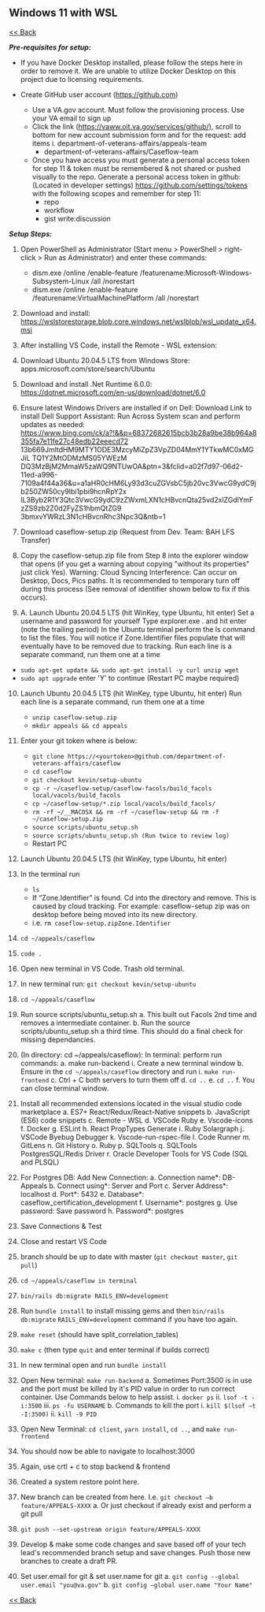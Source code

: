 ## Windows 11 with WSL #######################################################

[<< Back](README)

***Pre-requisites for setup:***

* If you have Docker Desktop installed, please follow the steps here in order to
remove it. We are unable to utilize Docker Desktop on this project due to licensing
requirements.

* Create GitHub user account (https://github.com)
    * Use a VA.gov account. Must follow the provisioning process. Use your VA email to
sign up
    * Click the link (https://vaww.oit.va.gov/services/github/), scroll to bottom for new
account submission form and for the request: add items i. department-of-veterans-affairs/appeals-team
        * department-of-veterans-affairs/Caseflow-team
    * Once you have access you must generate a personal access token for step 11
& token must be remembered & not shared or pushed visually to the repo. Generate a personal access token in github: (Located in developer settings)
https://github.com/settings/tokens with the following scopes and remember for step 11:
        * repo
        * workflow
        * gist write:discussion

***Setup Steps:***

1. Open PowerShell as Administrator (Start menu > PowerShell > right-click > Run as Administrator) and enter these commands:
    * dism.exe /online /enable-feature /featurename:Microsoft-Windows-Subsystem-Linux /all /norestart
    * dism.exe /online /enable-feature /featurename:VirtualMachinePlatform /all /norestart

2. Download and install: https://wslstorestorage.blob.core.windows.net/wslblob/wsl_update_x64.msi

3. After installing VS Code, install the Remote - WSL extension:

4. Download Ubuntu 20.04.5 LTS from Windows Store: apps.microsoft.com/store/search/Ubuntu

5. Download and install .Net Runtime 6.0.0: https://dotnet.microsoft.com/en-us/download/dotnet/6.0

6. Ensure latest Windows Drivers are installed if on Dell: Download Link to install Dell Support Assistant: Run Across System scan and perform updates as needed: https://www.bing.com/ck/a?!&&p=68372682615bcb3b28a9be38b964a8355fa7e11fe27c48edb22eeecd72 13b669JmltdHM9MTY1ODE3MzcyMiZpZ3VpZD04MmY1YTkwMC0xMGJiL TQ1Y2MtODMzMS05YWEzM DQ3MzBjM2MmaW5zaWQ9NTUwOA&ptn=3&fclid=a02f7d97-06d2-11ed-a996- 7109a4f44a36&u=a1aHR0cHM6Ly93d3cuZGVsbC5jb20vc3VwcG9ydC9jb250ZW50cy9lbi1pbi9hcnRpY2x lL3Byb2R1Y3Qtc3VwcG9ydC9zZWxmLXN1cHBvcnQta25vd2xlZGdlYmFzZS9zb2Z0d2FyZS1hbmQtZG9 3bmxvYWRzL3N1cHBvcnRhc3Npc3Q&ntb=1

7. Download caseflow-setup.zip (Request from Dev. Team: BAH LFS Transfer)

8. Copy the caseflow-setup.zip file from Step 8 into the explorer window that opens (if you get a warning about copying "without its properties" just click Yes). Warning: Cloud Syncing Interference: Can occur on Desktop, Docs, Pics paths. It is recommended to temporary turn off during this process (See removal of identifier shown below to fix if this occurs).

9. A. Launch Ubuntu 20.04.5 LTS (hit WinKey, type Ubuntu, hit enter) Set a username and password for yourself
Type explorer.exe . and hit enter (note the trailing period)
In the Ubuntu terminal perform the ls command to list the files. You will notice if Zone.Identifier files populate that will eventually have to be removed due to tracking.
Run each line is a separate command, run them one at a time
* ```sudo apt-get update && sudo apt-get install -y curl unzip wget```
* ```sudo apt upgrade``` enter 'Y' to continue
(Restart PC maybe required)

10. Launch Ubuntu 20.04.5 LTS (hit WinKey, type Ubuntu, hit enter)
Run each line is a separate command, run them one at a time
    * ```unzip caseflow-setup.zip```
    * ```mkdir appeals && cd appeals```

11. Enter your git token where <yourtoken> is below:
    * ```git clone https://<yourtoken>@github.com/department-of-veterans-affairs/caseflow```
    * ```cd caseflow```
    * ```git checkout kevin/setup-ubuntu```
    * ```cp -r ~/caseflow-setup/caseflow-facols/build_facols local/vacols/build_facols```
    * ```cp ~/caseflow-setup/*.zip local/vacols/build_facols/```
    * ```rm -rf ~/__MACOSX && rm -rf ~/caseflow-setup && rm -f ~/caseflow-setup.zip```
    * ```source scripts/ubuntu_setup.sh```
    * ```source scripts/ubuntu_setup.sh (Run twice to review log)```
    * Restart PC

12. Launch Ubuntu 20.04.5 LTS (hit WinKey, type Ubuntu, hit enter)

13. In the terminal run
    * ```ls```
    * If “Zone.Identifier” is found. Cd into the directory and remove. This is caused by cloud tracking. For example: caseflow-setup zip was on desktop before being moved into its new directory.
    * i.e. ```rm caseflow-setup.zipZone.Identifier```
14. ```cd ~/appeals/caseflow```

15. ```code .```

16. Open new terminal in VS Code. Trash old terminal.

17. In new terminal run: ```git checkout kevin/setup-ubuntu```

18. ```cd ~/appeals/caseflow```

19. Run source scripts/ubuntu_setup.sh
    a. This built out Facols 2nd time and removes a intermediate container.
    b. Run the source scripts/ubuntu_setup.sh a third time. This should do a final check for missing dependancies.

20. (In directory: cd ~/appeals/caseflow): In terminal: perform run commands:
    a. make run-backend
        i. Create a new terminal window
    b. Ensure in the ```cd ~/appeals/caseflow``` directory and run
        i. ```make run-frontend```
    c. Ctrl + C both servers to turn them off
    d. ```cd ..```
    e. ```cd ..```
    f. You can close terminal window.

21. Install all recommended extensions located in the visual studio code marketplace
    a. ES7+ React/Redux/React-Native snippets
    b. JavaScript (ES6) code snippets
    c. Remote - WSL
    d. VSCode Ruby
    e. Vscode-icons f. Docker
    g. ESLint
    h. React PropTypes Generate
    i. Ruby Solargraph
    j. VSCode Byebug Debugger k. Vscode-run-rspec-file
    l. Code Runner m. GitLens
    n. Git History
    o. Ruby
    p. SQLTools
    q. SQLTools PostgresSQL/Redis Driver
    r. Oracle Developer Tools for VS Code (SQL and PLSQL)

22. For Postgres DB: Add New Connection:
    a. Connection name*: DB-Appeals
    b. Connect using*: Server and Port
    c. Server Address*: localhost
    d. Port*: 5432
    e. Database*: caseflow_certification_development
    f. Username*: postgres
    g. Use password: Save password
    h. Password*: postgres

23. Save Connections & Test

24. Close and restart VS Code

25. branch should be up to date with master (```git checkout master```, ```git pull```)

26. ```cd ~/appeals/caseflow in terminal```

27. ```bin/rails db:migrate RAILS_ENV=development```

28. Run ```bundle install``` to install missing gems and then ```bin/rails db:migrate``` ```RAILS_ENV=development``` command if you have too again.

29. ```make reset``` (should have split_correlation_tables)

30. ```make c``` (then type ```quit``` and enter terminal if builds correct)

31. In new terminal open and run ```bundle install```

32. Open New terminal: ```make run-backend```
    a. Sometimes Port:3500 is in use and the port must be killed by it's PID value in order to run correct container. Use Commands below to help assist.
        i. ```docker ps```
        ii. ```lsof -t -i:3500```
        iii. ```ps -fu USERNAME```
    b. Commands to kill the port
        i. ```kill $(lsof –t -I:3500)```
        ii. ```kill -9 PID```

33. Open New Terminal: ```cd client```, ```yarn install```, ```cd ..```, and ```make run-frontend```

34. You should now be able to navigate to localhost:3000

35. Again, use crtl + c to stop backend & frontend

36. Created a system restore point here.

37. New branch can be created from here. I.e. ```git checkout –b feature/APPEALS-XXXX```
    a. Or just checkout if already exist and perform a git pull

38. ```git push --set-upstream origin feature/APPEALS-XXXX```

39. Develop & make some code changes and save based off of your tech lead's recommended branch setup and save changes. Push those new branches to create a draft PR.

40. Set user.email for git & set user.name for git
    a. ```git config --global user.email "you@va.gov"```
    b. ```git config –global user.name "Your Name"```

[<< Back](README)
